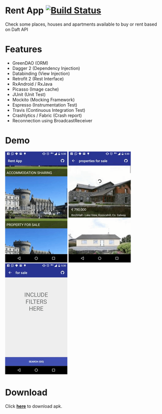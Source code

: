 # Rent App [![Build Status](https://travis-ci.org/PedroOkawa/rent-app.svg?branch=master)](https://travis-ci.org/PedroOkawa/rent-app)

Check some places, houses and apartments available to buy or rent based on Daft API

# Features

* GreenDAO (ORM)
* Dagger 2 (Dependency Injection)
* Databinding (View Injection)
* Retrofit 2 (Rest Interface)
* RxAndroid / RxJava
* Picasso (Image cache)
* JUnit (Unit Test)
* Mockito (Mocking Framework)
* Espresso (Instrumentation Test)
* Travis (Continuous Integration Test)
* Crashlytics / Fabric (Crash report)
* Reconnection using BroadcastReceiver

# Demo

![Preview 1](https://github.com/PedroOkawa/gallery-res/blob/master/preview_1.gif)
![Preview 2](https://github.com/PedroOkawa/gallery-res/blob/master/preview_2.gif)
![Preview 3](https://github.com/PedroOkawa/gallery-res/blob/master/preview_3.gif)

# Download
Click **[here]** to download apk.

[//]: # (These are reference links used in the body of this note and get stripped out when the markdown processor does it's job. There is no need to format nicely because it shouldn't be seen. Thanks SO - http://stackoverflow.com/questions/4823468/store-comments-in-markdown-syntax)

   [here]: <https://github.com/PedroOkawa/gallery-res/raw/master/rent-app.apk>
